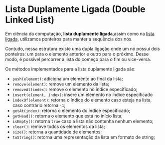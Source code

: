 # Lista Duplamente Ligada (Double Linked List)

Em ciência da computação, **lista duplamente ligada**,assim como na [lista ligada](../linked-list/README.md), utilizamos ponteiros para manter a sequência dos nós.

Contudo, nessa estrutura existe uma dupla ligação onde um nó possui dois ponteiros: um para o elemento anterior e outro para o próximo. Desse modo, é possível percorrer a lista do começo para o fim ou vice-versa.

Os métodos implementados para a lista duplamente ligada são:

- `push(element)`: adiciona um elemento ao final da lista;
- `remove(element)`: remove um elemento da lista;
- `removeAt(index)`: remove o elemento no índice especificado;
- `insert(element, index)`: insere um elemento no índice especificado
- `indexOf(element)`: retorna o índice do elemento caso esteja na lista, caso contrário retorna `-1`;
- `getAt(index)`: retorna o elemento do índice especificado;
- `getHead()`: retorna o elemento que está no início lista;
- `isEmpty()`: retorna `true` caso a lista não contenha nenhum elemento;
- `clear()`: remove todos os elementos da lista;
- `size()`: retorna a quantidade de elementos;
- `toString()`: retorna uma representação da lista em formato de string;
